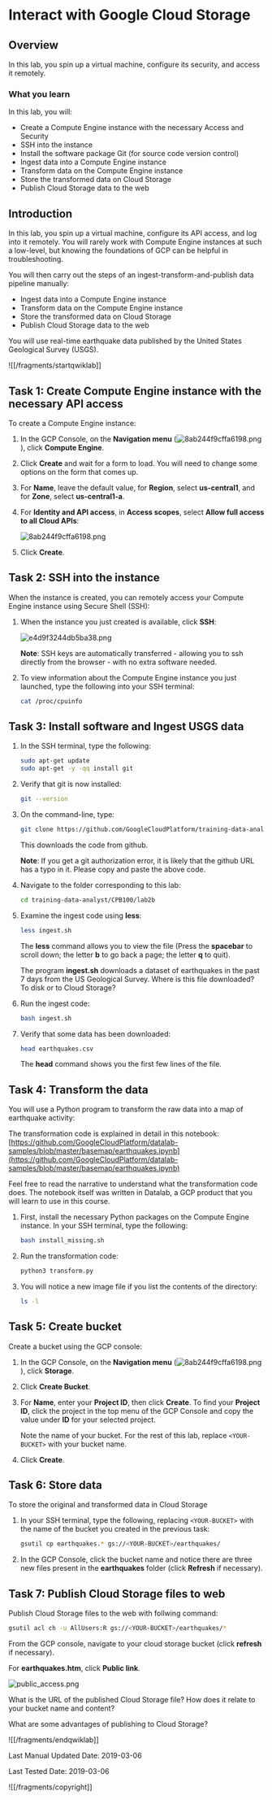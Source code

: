 # Interact with Google Cloud Storage  

## Overview

In this lab, you spin up a virtual machine, configure its security, and access it remotely.

### What you learn

In this lab, you will:

* Create a Compute Engine instance with the necessary Access and Security
* SSH into the instance
* Install the software package Git (for source code version control)
* Ingest data into a Compute Engine instance
* Transform data on the Compute Engine instance
* Store the transformed data on Cloud Storage
* Publish Cloud Storage data to the web

## Introduction

In this lab, you spin up a virtual machine, configure its API access, and log into it remotely.  You will rarely work with Compute Engine instances at such a low-level, but knowing the foundations of GCP can be helpful in troubleshooting.

You will then carry out the steps of an ingest-transform-and-publish data pipeline manually:

* Ingest data into a Compute Engine instance
* Transform data on the Compute Engine instance
* Store the transformed data on Cloud Storage
* Publish Cloud Storage data to the web

You will use real-time earthquake data published by the United States Geological Survey (USGS).

![[/fragments/startqwiklab]]

## Task 1: Create Compute Engine instance with the necessary API access

To create a Compute Engine instance:

1. In the GCP Console, on the __Navigation menu__ (![8ab244f9cffa6198.png](img/mainmenu.png)), click __Compute Engine__.

2. Click __Create__ and wait for a form to load. You will need to change some options on the form that comes up.

3. For __Name__, leave the default value, for __Region__, select __us-central1__, and for __Zone__, select __us-central1-a__.

4. For __Identity and API access__, in __Access scopes__, select __Allow full access to all Cloud APIs__:

    ![8ab244f9cffa6198.png](img/8ab244f9cffa6198.png)

5. Click __Create__.

## Task 2: SSH into the instance

When the instance is created, you can remotely access your Compute Engine instance using Secure Shell (SSH):

1. When the instance you just created is available, click __SSH__:

    ![e4d9f3244db5ba38.png](img/e4d9f3244db5ba38.png)

    __Note__: SSH keys are automatically transferred - allowing you to ssh directly from the browser - with no extra software needed.

2. To view information about the Compute Engine instance you just launched, type the following into your SSH terminal:

    ```bash
    cat /proc/cpuinfo
    ```

## Task 3: Install software and Ingest USGS data

1. In the SSH terminal, type the following:

    ```bash
    sudo apt-get update
    sudo apt-get -y -qq install git
    ```

2. Verify that git is now installed:

    ```bash
    git --version
    ```

3. On the command-line, type:

    ```bash
    git clone https://github.com/GoogleCloudPlatform/training-data-analyst
    ```

    This downloads the code from github.

    __Note__: If you get a git authorization error, it is likely that the github URL has a typo in it.  Please copy and paste the above code.

4. Navigate to the folder corresponding to this lab:

    ```bash
    cd training-data-analyst/CPB100/lab2b
    ```

5. Examine the ingest code using __less__:

    ```bash
    less ingest.sh
    ```

    The __less__ command allows you to view the file (Press the __spacebar__ to scroll down; the letter __b__ to go back a page; the letter __q__ to quit).

    The program __ingest.sh__ downloads a dataset of earthquakes in the past 7 days from the US Geological Survey.  Where is this file downloaded? To disk or to Cloud Storage?

6. Run the ingest code:

    ```bash
    bash ingest.sh
    ```

7. Verify that some data has been downloaded:

    ```bash
    head earthquakes.csv
    ```

    The __head__ command shows you the first few lines of the file.

## Task 4: Transform the data

You will use a Python program to transform the raw data into a map of earthquake activity:

The transformation code is explained in detail in this notebook:
[https://github.com/GoogleCloudPlatform/datalab-samples/blob/master/basemap/earthquakes.ipynb](https://github.com/GoogleCloudPlatform/datalab-samples/blob/master/basemap/earthquakes.ipynb)

Feel free to read the narrative to understand what the transformation code does.  The notebook itself was written in Datalab, a GCP product that you will learn to use in this course.

1. First, install the necessary Python packages on the Compute Engine instance. In your SSH terminal, type the following:

    ```bash
    bash install_missing.sh
    ```

2. Run the transformation code:

    ```bash
    python3 transform.py
    ```

3. You will notice a new image file if you list the contents of the directory:

    ```bash
    ls -l
    ```

## Task 5: Create bucket

Create a bucket using the GCP console:

1. In the GCP Console, on the __Navigation menu__ (![8ab244f9cffa6198.png](img/mainmenu.png)), click __Storage__.

2. Click __Create Bucket__.

3. For __Name__, enter your __Project ID__, then click __Create__. To find your __Project ID__, click the project in the top menu of the GCP Console and copy the value under __ID__ for your selected project.

    Note the name of your bucket. For the rest of this lab, replace `<YOUR-BUCKET>` with your bucket name.

4. Click __Create__.

## Task 6: Store data

To store the original and transformed data in Cloud Storage

1. In your SSH terminal, type the following, replacing `<YOUR-BUCKET>` with the name of the bucket you created in the previous task:

    ```bash
    gsutil cp earthquakes.* gs://<YOUR-BUCKET>/earthquakes/
    ```

2. In the GCP Console, click the bucket name and notice there are three new files present in the __earthquakes__ folder (click __Refresh__ if necessary).

## Task 7: Publish Cloud Storage files to web

 Publish Cloud Storage files to the web with follwing command:

 ```bash
 gsutil acl ch -u AllUsers:R gs://<YOUR-BUCKET>/earthquakes/*
 ```

 From the GCP console, navigate to your cloud storage bucket (click __refresh__ if necessary).

 For __earthquakes.htm__, click __Public link__.

  ![public_access.png](img/public_access.png)

  What is the URL of the published Cloud Storage file? How does it relate to your bucket name and content?

  What are some advantages of publishing to Cloud Storage?

  ![[/fragments/endqwiklab]]

  Last Manual Updated Date: 2019-03-06

  Last Tested Date: 2019-03-06

  ![[/fragments/copyright]]
